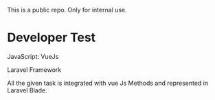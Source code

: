 <p>This is a public repo. Only for internal use.</p>
<h1>Developer Test</h1>
<p>JavaScript: VueJs</p>
<p>Laravel Framework</p>
<p>
    All the given task is integrated with vue Js Methods and represented in Laravel Blade.
</p>
